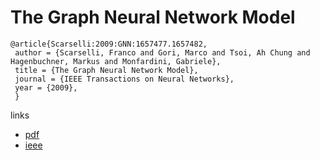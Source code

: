 # The Graph Neural Network Model

```
@article{Scarselli:2009:GNN:1657477.1657482,
 author = {Scarselli, Franco and Gori, Marco and Tsoi, Ah Chung and Hagenbuchner, Markus and Monfardini, Gabriele},
 title = {The Graph Neural Network Model},
 journal = {IEEE Transactions on Neural Networks},
 year = {2009},
 } 
```
links
- [pdf](https://repository.hkbu.edu.hk/cgi/viewcontent.cgi?article=1000&context=vprd_ja)
- [ieee](http://ieeexplore.ieee.org/document/4700287/)
